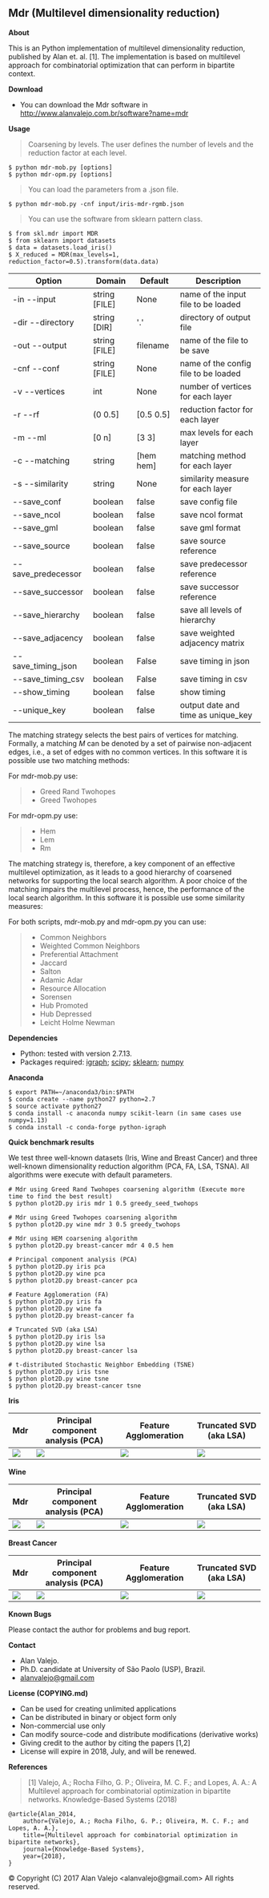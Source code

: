 ## Mdr (Multilevel dimensionality reduction)

**About**

This is an Python implementation of multilevel dimensionality reduction, published by Alan et. al. [1]. The implementation is based on multilevel approach for combinatorial optimization that can perform in bipartite context.

**Download**

* You can download the Mdr software in http://www.alanvalejo.com.br/software?name=mdr

**Usage**

> Coarsening by levels. The user defines the number of levels and the reduction factor at each level.

	$ python mdr-mob.py [options]
	$ python mdr-opm.py [options]

> You can load the parameters from a .json file.

	$ python mdr-mob.py -cnf input/iris-mdr-rgmb.json

> You can use the software from sklearn pattern class.

	$ from skl.mdr import MDR
	$ from sklearn import datasets
	$ data = datasets.load_iris()
	$ X_reduced = MDR(max_levels=1, reduction_factor=0.5).transform(data.data)

| Option             | Domain        | Default   | Description                          |
| ------------------ | ------------- | --------- | ------------------------------------ |
| -in --input        | string [FILE] | None      | name of the input file to be loaded  |
| -dir --directory   | string [DIR]  | '.'       | directory of output file             |
| -out --output      | string [FILE] | filename  | name of the file to be save          |
| -cnf --conf        | string [FILE] | None      | name of the config file to be loaded |
| -v --vertices      | int           | None      | number of vertices for each layer    |
| -r --rf            | (0 0.5]       | [0.5 0.5] | reduction factor for each layer      |
| -m --ml            | [0 n]         | [3 3]     | max levels for each layer            |
| -c --matching      | string        | [hem hem] | matching method for each layer       |
| -s --similarity    | string        | None      | similarity measure for each layer    |
| --save_conf        | boolean       | false     | save config file                     |
| --save_ncol        | boolean       | false     | save ncol format                     |
| --save_gml         | boolean       | false     | save gml format                      |
| --save_source      | boolean       | false     | save source reference                |
| --save_predecessor | boolean       | false     | save predecessor reference           |
| --save_successor   | boolean       | false     | save successor reference             |
| --save_hierarchy   | boolean       | false     | save all levels of hierarchy         |
| --save_adjacency   | boolean       | false     | save weighted adjacency matrix       |
| --save_timing_json | boolean       | False     | save timing in json                  |
| --save_timing_csv  | boolean       | False     | save timing in csv                   |
| --show_timing      | boolean       | false     | show timing                          |
| --unique_key       | boolean       | false     | output date and time as unique_key   |

The matching strategy selects the best pairs of vertices for matching. Formally, a matching $M$ can be denoted by a set of pairwise non-adjacent edges, i.e., a set of edges with no common vertices. In this software it is possible use two matching methods:

For mdr-mob.py use:

> * Greed Rand Twohopes
> * Greed Twohopes

For mdr-opm.py use:

> * Hem
> * Lem
> * Rm

The matching strategy is, therefore, a key component of an effective multilevel optimization, as it leads to a good hierarchy of coarsened networks for supporting the local search algorithm. A poor choice of the matching impairs the multilevel process, hence, the performance of the local search algorithm. In this software it is possible use some similarity measures:

For both scripts, mdr-mob.py and mdr-opm.py you can use:

> * Common Neighbors
> * Weighted Common Neighbors
> * Preferential Attachment
> * Jaccard
> * Salton
> * Adamic Adar
> * Resource Allocation
> * Sorensen
> * Hub Promoted
> * Hub Depressed
> * Leicht Holme Newman

**Dependencies**

* Python: tested with version 2.7.13.
* Packages required: [igraph](http://igraph.sourceforge.net); [scipy](http://www.scipy.org/); [sklearn](http://scikit-learn.org/); [numpy](http://www.numpy.org/)

**Anaconda**

	$ export PATH=~/anaconda3/bin:$PATH
	$ conda create --name python27 python=2.7
	$ source activate python27
	$ conda install -c anaconda numpy scikit-learn (in same cases use numpy=1.13)
	$ conda install -c conda-forge python-igraph

**Quick benchmark results**

We test three well-known datasets (Iris, Wine and Breast Cancer) and three well-known dimensionality reduction algorithm (PCA, FA, LSA, TSNA). All algorithms were execute with default parameters.

	# Mdr using Greed Rand Twohopes coarsening algorithm (Execute more time to find the best result)
	$ python plot2D.py iris mdr 1 0.5 greedy_seed_twohops

	# Mdr using Greed Twohopes coarsening algorithm
	$ python plot2D.py wine mdr 3 0.5 greedy_twohops

	# Mdr using HEM coarsening algorithm
	$ python plot2D.py breast-cancer mdr 4 0.5 hem

	# Principal component analysis (PCA)
	$ python plot2D.py iris pca
	$ python plot2D.py wine pca
	$ python plot2D.py breast-cancer pca

	# Feature Agglomeration (FA)
	$ python plot2D.py iris fa
	$ python plot2D.py wine fa
	$ python plot2D.py breast-cancer fa

	# Truncated SVD (aka LSA)
	$ python plot2D.py iris lsa
	$ python plot2D.py wine lsa
	$ python plot2D.py breast-cancer lsa

	# t-distributed Stochastic Neighbor Embedding (TSNE)
	$ python plot2D.py iris tsne
	$ python plot2D.py wine tsne
	$ python plot2D.py breast-cancer tsne

**Iris**

| Mdr                      | Principal component analysis (PCA) | Feature Agglomeration   | Truncated SVD (aka LSA)  |
| ------------------------ | ---------------------------------- | ----------------------- | ------------------------ |
| ![](output/iris-mdr.png) | ![](output/iris-pca.png)           | ![](output/iris-fa.png) | ![](output/iris-lsa.png) |

**Wine**

| Mdr                      | Principal component analysis (PCA) | Feature Agglomeration   | Truncated SVD (aka LSA)  |
| ------------------------ | ---------------------------------- | ----------------------- | ------------------------ |
| ![](output/wine-mdr.png) | ![](output/wine-pca.png)           | ![](output/wine-fa.png) | ![](output/wine-lsa.png) |

**Breast Cancer**

| Mdr                               | Principal component analysis (PCA) | Feature Agglomeration            | Truncated SVD (aka LSA)           |
| --------------------------------- | ---------------------------------- | -------------------------------- | --------------------------------- |
| ![](output/breast-cancer-mdr.png) | ![](output/breast-cancer-pca.png)  | ![](output/breast-cancer-fa.png) | ![](output/breast-cancer-lsa.png) |

**Known Bugs**

Please contact the author for problems and bug report.

**Contact**

* Alan Valejo.
* Ph.D. candidate at University of São Paolo (USP), Brazil.
* alanvalejo@gmail.com

**License (COPYING.md)**

* Can be used for creating unlimited applications
* Can be distributed in binary or object form only
* Non-commercial use only
* Can modify source-code and distribute modifications (derivative works)
* Giving credit to the author by citing the papers [1,2]
* License will expire in 2018, July, and will be renewed.

**References**
> [1] Valejo, A.; Rocha Filho, G. P.; Oliveira, M. C. F.; and Lopes, A. A.: A Multilevel approach for combinatorial optimization in bipartite networks. Knowledge-Based Systems (2018)

~~~~~{.bib}
@article{Alan_2014,
    author={Valejo, A.; Rocha Filho, G. P.; Oliveira, M. C. F.; and Lopes, A. A.},
    title={Multilevel approach for combinatorial optimization in bipartite networks},
    journal={Knowledge-Based Systems},
    year={2018},
}
~~~~~

<div class="footer"> &copy; Copyright (C) 2017 Alan Valejo &lt;alanvalejo@gmail.com&gt; All rights reserved.</div>
